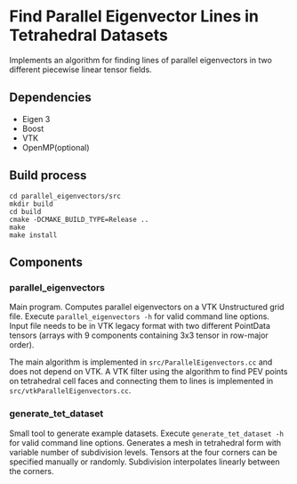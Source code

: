 # Find Parallel Eigenvector Lines in Tetrahedral Datasets

Implements an algorithm for finding lines of parallel eigenvectors in two
different piecewise linear tensor fields.

## Dependencies

* Eigen 3
* Boost
* VTK
* OpenMP(optional)

## Build process
~~~
cd parallel_eigenvectors/src
mkdir build
cd build
cmake -DCMAKE_BUILD_TYPE=Release ..
make
make install
~~~

## Components

### parallel_eigenvectors
Main program. Computes parallel eigenvectors on a VTK Unstructured grid file.
Execute `parallel_eigenvectors -h` for valid command line options. Input file
needs to be in VTK legacy format with two different PointData tensors (arrays
with 9 components containing 3x3 tensor in row-major order).

The main algorithm is implemented in `src/ParallelEigenvectors.cc` and does
not depend on VTK. A VTK filter using the algorithm to find PEV points on
tetrahedral cell faces and connecting them to lines is implemented in
`src/vtkParallelEigenvectors.cc`.

### generate_tet_dataset
Small tool to generate example datasets. Execute `generate_tet_dataset -h` for
valid command line options. Generates a mesh in tetrahedral form with variable
number of subdivision levels. Tensors at the four corners can be specified
manually or randomly. Subdivision interpolates linearly between the corners.